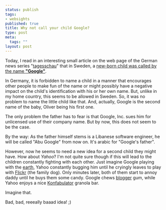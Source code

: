 ```yaml
--- 
status: publish
tags: 
- websights
published: true
title: Why not call your child Google?
type: post
meta: 
  tags: ""
layout: post
---
```

Today, I read in an interesting small article on the web page of the German news series "<a href="http://tagesschau.de/">tagesschau</a>" that in Sweden, a <a href="http://www.tagesschau.de/aktuell/meldungen/0,1185,OID4867530_REF1,00.html">new-born child was called by the name <strong>"Google"</strong></a>.

In Germany, it is forbidden to name a child in a manner that encourages other people to make fun of the name or might possibly have a negative impact on the child's identification with his or her own name. But, unlike in my home country, this seems to be allowed in Sweden. So, it was no problem to name the little child like that. And, actually, Google is the second name of the baby, Oliver being his first one.

The only problem the father has to fear is that Google, Inc. sues him for unlicensed use of their company name. But by now, this does not seem to be the case.

By the way: As the father himself stems is a Libanese software engineer, he will be called "Abu Google" from now on. It's arabic for "Google's father".

However, now he seems to need a new idea for a second child they might have. How about <em>Yahoo</em>? I'm not quite sure though if this will lead to the children constantly fighting with each other. Just imagine Google playing with the <a href="http://earth.google.com/">earth</a>, Yahoo constantly bugging him until he cryingly leaves to play with <a href="http://flickr.com/">Flickr</a> (the family dog). Only minutes later, both of them start to annoy daddy until he buys them some candy. Google chews <a href="http://www.blogger.com/">blogger</a> gum, while Yahoo enjoys a nice <a href="http://www.konfabulator.com/">Konfabulator</a> granola bar.

Imagine that.

Bad, bad, reeeally baaad idea! ;)

